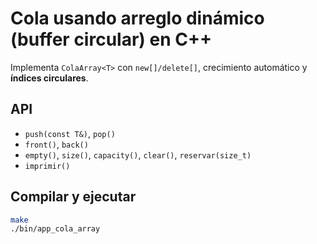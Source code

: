 # Cola usando arreglo dinámico (buffer circular) en C++

Implementa `ColaArray<T>` con `new[]/delete[]`, crecimiento automático y **índices circulares**.

## API
- `push(const T&)`, `pop()`
- `front()`, `back()`
- `empty()`, `size()`, `capacity()`, `clear()`, `reservar(size_t)`
- `imprimir()`

## Compilar y ejecutar
```bash
make
./bin/app_cola_array
```

